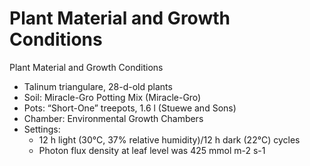 # Plant Material and Growth Conditions

Plant Material and Growth Conditions

- Talinum triangulare, 28-d-old plants
- Soil: Miracle-Gro Potting Mix (Miracle-Gro)
- Pots: “Short-One” treepots, 1.6 l (Stuewe and Sons)
- Chamber: Environmental Growth Chambers
- Settings:
  - 12 h light (30°C, 37% relative humidity)/12 h dark (22°C) cycles 
  - Photon flux density at leaf level was 425 mmol m-2 s-1